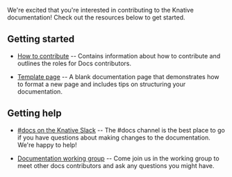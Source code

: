 
We're excited that you're interested in contributing to the Knative documentation! Check out the resources below to get started.

## Getting started

- [How to contribute](./DOCS-CONTRIBUTING.md) -- Contains information about how to contribute and outlines the roles for Docs contributors.

- [Template page](https://raw.githubusercontent.com/knative/community/master/docs/new-page-template.md) -- A blank documentation page that demonstrates how to format a new page and includes tips on structuring your documentation.

## Getting help

- [#docs on the Knative Slack](https://slack.knative.dev) -- The #docs channel is the best place to go if you have questions about making changes to the documentation. We're happy to help!

- [Documentation working group](../working-groups/WORKING-GROUPS.md#documentation) -- Come join us in the working group to meet other docs contributors and ask any questions you might have.
